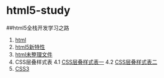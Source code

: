 # html5-study
##html5全栈开发学习之路

1. [html](https://github.com/wukainf/html5-study/tree/master/html)
2. [html5新特性](https://github.com/wukainf/html5-study/tree/master/html新特性)
3. [html未整理文件](https://github.com/wukainf/html5-study/tree/master/html未整理文件)
4. CSS层叠样式表
    4.1 [CSS层叠样式表一](https://github.com/wukainf/html5-study/tree/master/CSS层叠样式表第一次添加)
    4.2 [CSS层叠样式表二](https://github.com/wukainf/html5-study/tree/master/CSS层叠样式表第二次添加)
5. [CSS3](https://github.com/wukainf/html5-study/tree/master/CSS新增特性)
